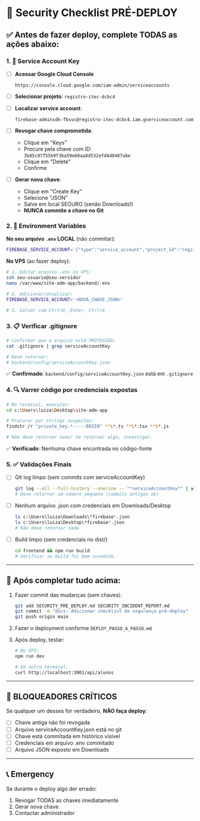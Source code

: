 # 🔐 Security Checklist PRÉ-DEPLOY

## ✅ Antes de fazer deploy, complete TODAS as ações abaixo:

### 1. 🔑 Service Account Key
- [ ] **Acessar Google Cloud Console**
  ```
  https://console.cloud.google.com/iam-admin/serviceaccounts
  ```
  
- [ ] **Selecionar projeto**: `registro-itec-dcbc4`

- [ ] **Localizar service account**: 
  ```
  firebase-adminsdk-fbsvc@registro-itec-dcbc4.iam.gserviceaccount.com
  ```

- [ ] **Revogar chave comprometida**:
  - Clique em "Keys"
  - Procure pela chave com ID: `3b85c07f55b9f3ba59e68aa8d532efd4d0487abe`
  - Clique em "Delete"
  - Confirme

- [ ] **Gerar nova chave**:
  - Clique em "Create Key"
  - Selecione "JSON"
  - Salve em local SEGURO (senão Downloads!)
  - **NUNCA commite a chave no Git**

### 2. 🔐 Environment Variables

**No seu arquivo `.env` LOCAL** (não commitar):
```bash
FIREBASE_SERVICE_ACCOUNT='{"type":"service_account","project_id":"registro-itec-dcbc4","private_key_id":"<NOVA_ID>","private_key":"<NOVA_PRIVATE_KEY>","client_email":"...","client_id":"...","auth_uri":"...","token_uri":"...","auth_provider_x509_cert_url":"...","client_x509_cert_url":"..."}'
```

**No VPS** (ao fazer deploy):
```bash
# 1. Editar arquivo .env no VPS:
ssh seu-usuario@seu-servidor
nano /var/www/site-adm-app/backend/.env

# 2. Adicionar/atualizar:
FIREBASE_SERVICE_ACCOUNT='<NOVA_CHAVE_JSON>'

# 3. Salvar com Ctrl+O, Enter, Ctrl+X
```

### 3. 📋 Verificar .gitignore

```bash
# Confirmar que o arquivo está PROTEGIDO:
cat .gitignore | grep serviceAccountKey

# Deve retornar:
# backend/config/serviceAccountKey.json
```

✅ **Confirmado**: `backend/config/serviceAccountKey.json` está em `.gitignore`

### 4. 🔍 Varrer código por credenciais expostas

```bash
# No terminal, executar:
cd c:\Users\luiza\Desktop\site-adm-app

# Procurar por strings suspeitas:
findstr /r "private_key.*-----BEGIN" **\*.ts **\*.tsx **\*.js

# Não deve retornar nada! Se retornar algo, investigar.
```

✅ **Verificado**: Nenhuma chave encontrada no código-fonte

### 5. ✅ Validações Finais

- [ ] Git log limpo (sem commits com serviceAccountKey)
  ```bash
  git log --all --full-history --oneline -- "*serviceAccountKey*" | wc -l
  # Deve retornar um número pequeno (commits antigos ok)
  ```

- [ ] Nenhum arquivo .json com credenciais em Downloads/Desktop
  ```bash
  ls c:\Users\luiza\Downloads\*firebase*.json
  ls c:\Users\luiza\Desktop\*firebase*.json
  # Não deve retornar nada
  ```

- [ ] Build limpo (sem credenciais no dist/)
  ```bash
  cd frontend && npm run build
  # Verificar se build foi bem-sucedido
  ```

---

## 🚀 Após completar tudo acima:

1. Fazer commit das mudanças (sem chaves):
   ```bash
   git add SECURITY_PRE_DEPLOY.md SECURITY_INCIDENT_REPORT.md
   git commit -m "docs: Adicionar checklist de segurança pré-deploy"
   git push origin main
   ```

2. Fazer o deployment conforme `DEPLOY_PASSO_A_PASSO.md`

3. Após deploy, testar:
   ```bash
   # No VPS:
   npm run dev
   
   # Em outro terminal:
   curl http://localhost:3001/api/alunos
   ```

---

## 🛑 BLOQUEADORES CRÍTICOS

Se qualquer um desses for verdadeiro, **NÃO faça deploy**:

- [ ] Chave antiga não foi revogada
- [ ] Arquivo serviceAccountKey.json está no git
- [ ] Chave está commitada em histórico visível
- [ ] Credenciais em arquivo .env commitado
- [ ] Arquivo JSON exposto em Downloads

---

## 📞 Emergency

Se durante o deploy algo der errado:
1. Revogar TODAS as chaves imediatamente
2. Gerar nova chave
3. Contactar administrador
